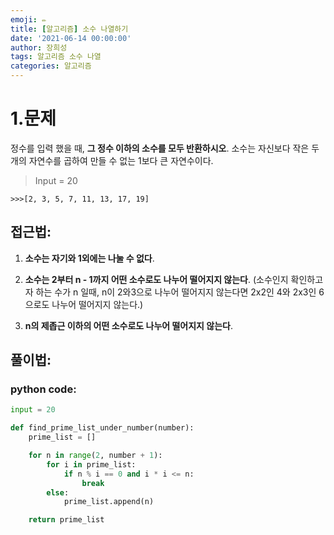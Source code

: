 ```yaml
---
emoji: ✏️
title: [알고리즘] 소수 나열하기
date: '2021-06-14 00:00:00'
author: 장희성
tags: 알고리즘 소수 나열
categories: 알고리즘
---
```


# 1.문제

정수를 입력 했을 때, **그 정수 이하의 소수를 모두 반환하시오**. 소수는 자신보다 작은 두 개의 자연수를 곱하여 만들 수 없는 1보다 큰 자연수이다.

> Input = 20

```
>>>[2, 3, 5, 7, 11, 13, 17, 19]
```

## 접근법:

1. **소수는 자기와 1외에는 나눌 수 없다**.

2. **소수는 2부터 n - 1까지 어떤 소수로도 나누어 떨어지지 않는다**.
   (소수인지 확인하고자 하는 수가 n 일때, n이 2와3으로 나누어 떨어지지 않는다면 2x2인 4와 2x3인 6으로도 나누어 떨어지지 않는다.)
3. **n의 제좁근 이하의 어떤 소수로도 나누어 떨어지지 않는다**.

## 풀이법:

### python code:

```python
input = 20

def find_prime_list_under_number(number):
    prime_list = []

    for n in range(2, number + 1):
        for i in prime_list:
            if n % i == 0 and i * i <= n:
                break
        else:
            prime_list.append(n)

    return prime_list

```

```toc

```
